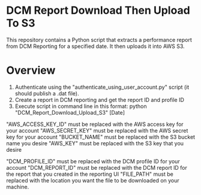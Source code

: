 # DCM Report Download Then Upload To S3
This repository contains a Python script that extracts a performance report from DCM Reporting for a specified date. It then uploads it into AWS S3.

# Overview 
1. Authenticate using the "authenticate_using_user_account.py" script (it should publish a .dat file).
2. Create a report in DCM reporting and get the report ID and profile ID
3. Execute script in command line in this format: python "DCM_Report_Download_Upload_S3" [Date]

"AWS_ACCESS_KEY_ID" must be replaced with the AWS access key for your account
"AWS_SECRET_KEY" must be replaced with the AWS secret key for your account
"BUCKET_NAME" must be replaced with the S3 bucket name you desire
"AWS_KEY" must be replaced with the S3 key that you desire

"DCM_PROFILE_ID" must be replaced with the DCM profile ID for your account
"DCM_REPORT_ID" must be replaced with the DCM report ID for the report that you created in the reporting UI
"FILE_PATH" must be replaced with the location you want the file to be downloaded on your machine.
